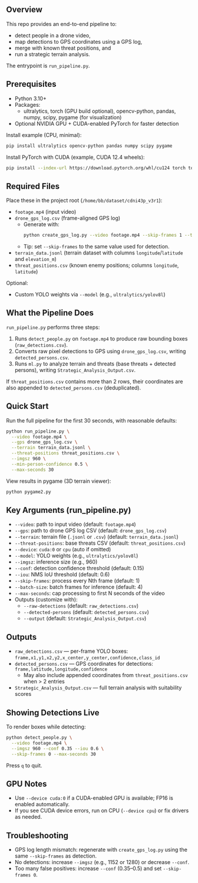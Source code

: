 ## Overview

This repo provides an end-to-end pipeline to:
- detect people in a drone video,
- map detections to GPS coordinates using a GPS log,
- merge with known threat positions, and
- run a strategic terrain analysis.

The entrypoint is `run_pipeline.py`.

## Prerequisites

- Python 3.10+
- Packages:
  - ultralytics, torch (GPU build optional), opencv-python, pandas, numpy, scipy, pygame (for visualization)
- Optional NVIDIA GPU + CUDA-enabled PyTorch for faster detection

Install example (CPU, minimal):
```bash
pip install ultralytics opencv-python pandas numpy scipy pygame
```

Install PyTorch with CUDA (example, CUDA 12.4 wheels):
```bash
pip install --index-url https://download.pytorch.org/whl/cu124 torch torchvision torchaudio
```

## Required Files

Place these in the project root (`/home/bb/dataset/cdni43p_v3r1`):

- `footage.mp4` (input video)
- `drone_gps_log.csv` (frame-aligned GPS log)
  - Generate with:
    ```bash
    python create_gps_log.py --video footage.mp4 --skip-frames 1 --terrain terrain_data.jsonl --out drone_gps_log.csv
    ```
  - Tip: set `--skip-frames` to the same value used for detection.
- `terrain_data.jsonl` (terrain dataset with columns `longitude`/`latitude` and `elevation_m`)
- `threat_positions.csv` (known enemy positions; columns `longitude`, `latitude`)

Optional:
- Custom YOLO weights via `--model` (e.g., `ultralytics/yolov8l`)

## What the Pipeline Does

`run_pipeline.py` performs three steps:
1) Runs `detect_people.py` on `footage.mp4` to produce raw bounding boxes (`raw_detections.csv`).
2) Converts raw pixel detections to GPS using `drone_gps_log.csv`, writing `detected_persons.csv`.
3) Runs `ml.py` to analyze terrain and threats (base threats + detected persons), writing `Strategic_Analysis_Output.csv`.

If `threat_positions.csv` contains more than 2 rows, their coordinates are also appended to `detected_persons.csv` (deduplicated).

## Quick Start

Run the full pipeline for the first 30 seconds, with reasonable defaults:
```bash
python run_pipeline.py \
  --video footage.mp4 \
  --gps drone_gps_log.csv \
  --terrain terrain_data.jsonl \
  --threat-positions threat_positions.csv \
  --imgsz 960 \
  --min-person-confidence 0.5 \
  --max-seconds 30
```

View results in pygame (3D terrain viewer):
```bash
python pygame2.py
```

## Key Arguments (run_pipeline.py)

- `--video`: path to input video (default: `footage.mp4`)
- `--gps`: path to drone GPS log CSV (default: `drone_gps_log.csv`)
- `--terrain`: terrain file (`.jsonl` or `.csv`) (default: `terrain_data.jsonl`)
- `--threat-positions`: base threats CSV (default: `threat_positions.csv`)
- `--device`: `cuda:0` or `cpu` (auto if omitted)
- `--model`: YOLO weights (e.g., `ultralytics/yolov8l`)
- `--imgsz`: inference size (e.g., 960)
- `--conf`: detection confidence threshold (default: 0.15)
- `--iou`: NMS IoU threshold (default: 0.6)
- `--skip-frames`: process every Nth frame (default: 1)
- `--batch-size`: batch frames for inference (default: 4)
- `--max-seconds`: cap processing to first N seconds of the video
- Outputs (customize with):
  - `--raw-detections` (default: `raw_detections.csv`)
  - `--detected-persons` (default: `detected_persons.csv`)
  - `--output` (default: `Strategic_Analysis_Output.csv`)

## Outputs

- `raw_detections.csv` — per-frame YOLO boxes: `frame,x1,y1,x2,y2,x_center,y_center,confidence,class_id`
- `detected_persons.csv` — GPS coordinates for detections: `frame,latitude,longitude,confidence`
  - May also include appended coordinates from `threat_positions.csv` when > 2 entries
- `Strategic_Analysis_Output.csv` — full terrain analysis with suitability scores

## Showing Detections Live

To render boxes while detecting:
```bash
python detect_people.py \
  --video footage.mp4 \
  --imgsz 960 --conf 0.35 --iou 0.6 \
  --skip-frames 0 --max-seconds 30
```
Press `q` to quit.

## GPU Notes

- Use `--device cuda:0` if a CUDA-enabled GPU is available; FP16 is enabled automatically.
- If you see CUDA device errors, run on CPU (`--device cpu`) or fix drivers as needed.

## Troubleshooting

- GPS log length mismatch: regenerate with `create_gps_log.py` using the same `--skip-frames` as detection.
- No detections: increase `--imgsz` (e.g., 1152 or 1280) or decrease `--conf`.
- Too many false positives: increase `--conf` (0.35–0.5) and set `--skip-frames 0`.



